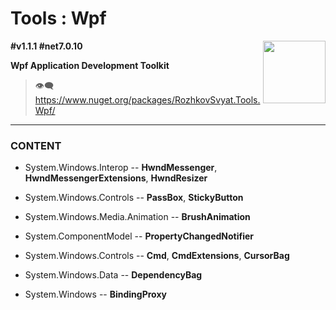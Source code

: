 # Tools : Wpf

<img align="right" width="100" height="100" src="https://github.com/rozhkovsvyat/Tools.RecipeFactory/assets/71471748/ba1a969f-e54f-46d5-8f7f-70aa6434e063">

**#v1.1.1 #net7.0.10**

**Wpf Application Development Toolkit**

> :eye_speech_bubble: https://www.nuget.org/packages/RozhkovSvyat.Tools.Wpf/

---

### CONTENT

* System.Windows.Interop -- **HwndMessenger**, **HwndMessengerExtensions**, **HwndResizer**
  
* System.Windows.Controls -- **PassBox**, **StickyButton**
  
* System.Windows.Media.Animation -- **BrushAnimation**
  
* System.ComponentModel -- **PropertyChangedNotifier**
  
* System.Windows.Controls -- **Cmd**, **CmdExtensions**, **CursorBag**
  
* System.Windows.Data -- **DependencyBag**
  
* System.Windows -- **BindingProxy**
